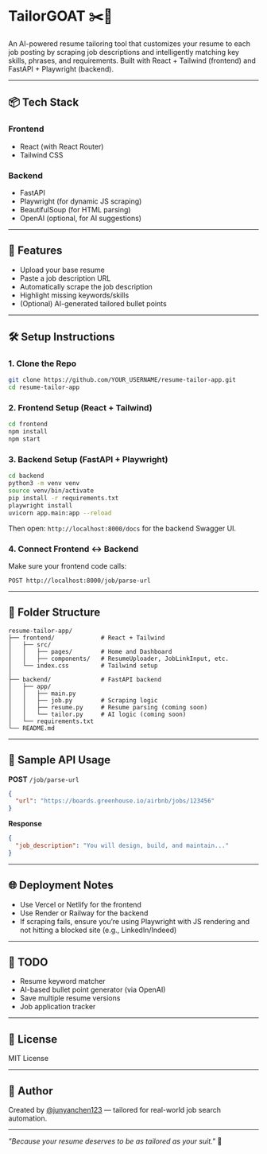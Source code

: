 # TailorGOAT ✂️🧠

An AI-powered resume tailoring tool that customizes your resume to each job posting by scraping job descriptions and intelligently matching key skills, phrases, and requirements. Built with React + Tailwind (frontend) and FastAPI + Playwright (backend).

---

## 📦 Tech Stack

### Frontend

* React (with React Router)
* Tailwind CSS

### Backend

* FastAPI
* Playwright (for dynamic JS scraping)
* BeautifulSoup (for HTML parsing)
* OpenAI (optional, for AI suggestions)

---

## 🚀 Features

* Upload your base resume
* Paste a job description URL
* Automatically scrape the job description
* Highlight missing keywords/skills
* (Optional) AI-generated tailored bullet points

---

## 🛠 Setup Instructions

### 1. Clone the Repo

```bash
git clone https://github.com/YOUR_USERNAME/resume-tailor-app.git
cd resume-tailor-app
```

### 2. Frontend Setup (React + Tailwind)

```bash
cd frontend
npm install
npm start
```

### 3. Backend Setup (FastAPI + Playwright)

```bash
cd backend
python3 -m venv venv
source venv/bin/activate
pip install -r requirements.txt
playwright install
uvicorn app.main:app --reload
```

Then open: `http://localhost:8000/docs` for the backend Swagger UI.

### 4. Connect Frontend ↔ Backend

Make sure your frontend code calls:

```http
POST http://localhost:8000/job/parse-url
```

---

## 📁 Folder Structure

```
resume-tailor-app/
├── frontend/             # React + Tailwind
│   ├── src/
│   │   ├── pages/        # Home and Dashboard
│   │   ├── components/   # ResumeUploader, JobLinkInput, etc.
│   └── index.css         # Tailwind setup
│
├── backend/              # FastAPI backend
│   ├── app/
│   │   ├── main.py
│   │   ├── job.py        # Scraping logic
│   │   ├── resume.py     # Resume parsing (coming soon)
│   │   └── tailor.py     # AI logic (coming soon)
│   └── requirements.txt
└── README.md
```

---

## 🧪 Sample API Usage

**POST** `/job/parse-url`

```json
{
  "url": "https://boards.greenhouse.io/airbnb/jobs/123456"
}
```

**Response**

```json
{
  "job_description": "You will design, build, and maintain..."
}
```

---

## 🌐 Deployment Notes

* Use Vercel or Netlify for the frontend
* Use Render or Railway for the backend
* If scraping fails, ensure you’re using Playwright with JS rendering and not hitting a blocked site (e.g., LinkedIn/Indeed)

---

## 📌 TODO

* Resume keyword matcher
* AI-based bullet point generator (via OpenAI)
* Save multiple resume versions
* Job application tracker

---

## 📄 License

MIT License

---

## 👤 Author

Created by [@junyanchen123](https://github.com/junyanchen123) — tailored for real-world job search automation.

---

*"Because your resume deserves to be as tailored as your suit."* 💼
